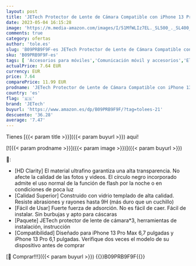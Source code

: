 ```yaml
---
layout: post
title: 'JETech Protector de Lente de Cámara Compatible con iPhone 13 Pro Max 6 7 Pulgadas y iPhone 13 Pro 6 1 Pulgadas  Cristal Vidrio Templado Pantalla 9H  Ultra HD Clara  3 Unidades'
date: 2023-05-04 16:15:28
image: 'https://m.media-amazon.com/images/I/51MfWLIz7EL._SL500_._SL400_.jpg'
comments: true
category: ofertas
author: 'tole.es'
slug: 'B09PRB9F9F-es JETech Protector de Lente de Cámara Compatible con iPhone...'
sku: 'B09PRB9F9F-es'
tags: [ 'Accesorios para móviles','Comunicación móvil y accesorios','Electrónica','Mantenimiento, cuidado y reparaciones de teléfonos móviles','Protectores de pantalla para móviles','iphone','jetech','🇪🇸', ]
actualPrice: 7.64 EUR
currency: EUR
price: 7.64
comparePrice: 11.99 EUR
prodname: 'JETech Protector de Lente de Cámara Compatible con iPhone 13 Pro Max 6 7 Pulgadas y iPhone 13 Pro 6 1 Pulgadas  Cristal Vidrio Templado Pantalla 9H  Ultra HD Clara  3 Unidades'
country: 'es'
flag: '🇪🇸'
brand: 'JETech'
buyurl: 'https://www.amazon.es/dp/B09PRB9F9F/?tag=tolees-21'
descuento: '36.28'
average: '7.47'
---
```


Tienes [{{< param title >}}]({{< param buyurl >}}) aqui!

[![{{< param prodname >}}]({{< param image >}})]({{< param buyurl >}})

🔎:

- [HD Clarity] El material ultrafino garantiza una alta transparencia. No afecte la calidad de las fotos y videos. El círculo negro incorporado admite el uso normal de la función de flash por la noche o en condiciones de poca luz
- [Calidad Superior] Construido con vidrio templado de alta calidad. Resiste abrasiones y rayones hasta 9H (más duro que un cuchillo)
- [Fácil de Usar] Fuerte fuerza de adsorción. No es fácil de caer. Fácil de instalar. Sin burbujas y apto para cáscaras
- [Paquete] JETech protector de lente de cámara*3, herramientas de instalación, instrucción
- [Compatibilidad] Diseñado para iPhone 13 Pro Max 6,7 pulgadas y iPhone 13 Pro 6,1 pulgadas. Verifique dos veces el modelo de su dispositivo antes de comprar

[🛒 Comprar!!!]({{< param buyurl >}})
{{<world>}}B09PRB9F9F{{</world>}}
